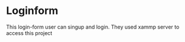 # Loginform
This login-form user can singup and login.  They used xammp server to access this project
